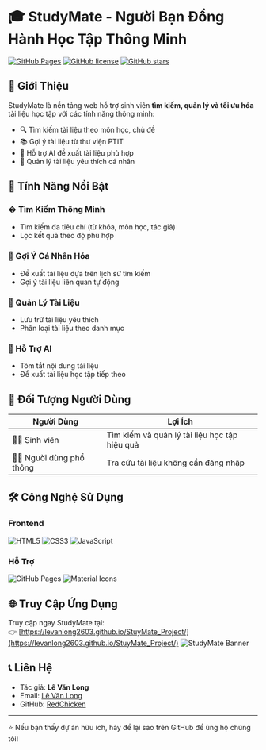 # 🎓 StudyMate - Người Bạn Đồng Hành Học Tập Thông Minh

[![GitHub Pages](https://img.shields.io/badge/GitHub%20Pages-Live-brightgreen)](https://levanlong2603.github.io/StuyMate_Project/)
[![GitHub license](https://img.shields.io/github/license/levanlong2603/StuyMate_Project)](LICENSE)
[![GitHub stars](https://img.shields.io/github/stars/levanlong2603/StuyMate_Project)](https://github.com/levanlong2603/StuyMate_Project/stargazers)

## 🌟 Giới Thiệu

StudyMate là nền tảng web hỗ trợ sinh viên **tìm kiếm, quản lý và tối ưu hóa** tài liệu học tập với các tính năng thông minh:

- 🔍 Tìm kiếm tài liệu theo môn học, chủ đề
- 📚 Gợi ý tài liệu từ thư viện PTIT
- 🧠 Hỗ trợ AI đề xuất tài liệu phù hợp
- 💾 Quản lý tài liệu yêu thích cá nhân

## 🚀 Tính Năng Nổi Bật

### � Tìm Kiếm Thông Minh
- Tìm kiếm đa tiêu chí (từ khóa, môn học, tác giả)
- Lọc kết quả theo độ phù hợp

### 🎯 Gợi Ý Cá Nhân Hóa
- Đề xuất tài liệu dựa trên lịch sử tìm kiếm
- Gợi ý tài liệu liên quan tự động

### 📂 Quản Lý Tài Liệu
- Lưu trữ tài liệu yêu thích
- Phân loại tài liệu theo danh mục

### 🤖 Hỗ Trợ AI
- Tóm tắt nội dung tài liệu
- Đề xuất tài liệu học tập tiếp theo

## 👥 Đối Tượng Người Dùng

| Người Dùng | Lợi Ích |
|------------|---------|
| 👨‍🎓 Sinh viên | Tìm kiếm và quản lý tài liệu học tập hiệu quả |
| 👩‍💼 Người dùng phổ thông | Tra cứu tài liệu không cần đăng nhập |

## 🛠 Công Nghệ Sử Dụng

### Frontend
![HTML5](https://img.shields.io/badge/HTML5-E34F26?logo=html5&logoColor=white)
![CSS3](https://img.shields.io/badge/CSS3-1572B6?logo=css3&logoColor=white)
![JavaScript](https://img.shields.io/badge/JavaScript-F7DF1E?logo=javascript&logoColor=black)

### Hỗ Trợ
![GitHub Pages](https://img.shields.io/badge/GitHub%20Pages-222222?logo=github&logoColor=white)
![Material Icons](https://img.shields.io/badge/Material%20Icons-0081CB?logo=google&logoColor=white)

## 🌐 Truy Cập Ứng Dụng

Truy cập ngay StudyMate tại:  
👉 [https://levanlong2603.github.io/StuyMate_Project/](https://levanlong2603.github.io/StuyMate_Project/)
![StudyMate Banner](https://levanlong2603.github.io/StuyMate_Project/assets/img/trangchu.jpg)

## 📞 Liên Hệ

- Tác giả: **Lê Văn Long**
- Email: [Lê Văn Long](mailto:long2k4fahu@gm.com) 
- GitHub: [RedChicken](https://github.com/levanlong2603)

---

⭐ Nếu bạn thấy dự án hữu ích, hãy để lại sao trên GitHub để ủng hộ chúng tôi!
